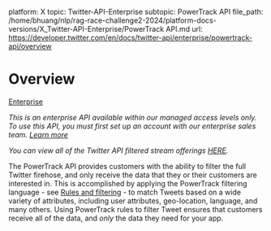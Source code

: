 platform: X
topic: Twitter-API-Enterprise
subtopic: PowerTrack API
file_path: /home/bhuang/nlp/rag-race-challenge2-2024/platform-docs-versions/X_Twitter-API-Enterprise/PowerTrack API.md
url: https://developer.twitter.com/en/docs/twitter-api/enterprise/powertrack-api/overview


# Overview

[Enterprise](https://developer.twitter.com/en/products/twitter-api/enterprise)

_This is an enterprise API available within our managed access levels only. To use this API, you must first set up an account with our enterprise sales team. [Learn more](https://developer.twitter.com/en/products/twitter-api/enterprise)_  

_You can view all of the Twitter API filtered stream offerings [HERE](https://developer.twitter.com/en/docs/twitter-api/filtered-stream-overview)._

The PowerTrack API provides customers with the ability to filter the full Twitter firehose, and only receive the data that they or their customers are interested in. This is accomplished by applying the PowerTrack filtering language - see [Rules and filtering](https://developer.twitter.com/en/docs/twitter-api/enterprise/rules-and-filtering/overview.html) - to match Tweets based on a wide variety of attributes, including user attributes, geo-location, language, and many others. Using PowerTrack rules to filter Tweet ensures that customers receive all of the data, and _only_ the data they need for your app.
